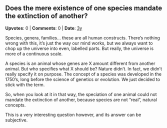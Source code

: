 ## Does the mere existence of one species mandate the extinction of another?
    
**Upvotes**: 0 | **Comments**: 0 | **Date**: [3y](https://www.quora.com/Does-the-mere-existence-of-one-species-mandate-the-extinction-of-another/answer/Gary-Meaney)

Species, genera, families… these are all human constructs. There’s nothing wrong with this, it’s just the way our mind works, but we always want to chop up the universe into even, labelled parts. But really, the universe is more of a continuous scale.

A species is an animal whose genes are X amount different from another animal. But who specifies what X should be? Nature didn’t. In fact, we didn’t really specify it on purpose. The concept of a species was developed in the 1750’s, long before the science of genetics or evolution. We just decided to stick with the term.

So, when you look at it in that way, the speciation of one animal could not mandate the extinction of another, because species are not “real”, natural concepts.

This is a very interesting question however, and its answer can be subjective.

